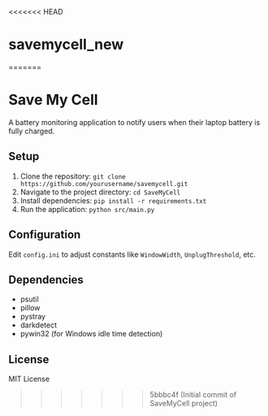 <<<<<<< HEAD
# savemycell_new
=======
# Save My Cell

A battery monitoring application to notify users when their laptop battery is fully charged.

## Setup
1. Clone the repository: `git clone https://github.com/yourusername/savemycell.git`
2. Navigate to the project directory: `cd SaveMyCell`
3. Install dependencies: `pip install -r requirements.txt`
4. Run the application: `python src/main.py`

## Configuration
Edit `config.ini` to adjust constants like `WindowWidth`, `UnplugThreshold`, etc.

## Dependencies
- psutil
- pillow
- pystray
- darkdetect
- pywin32 (for Windows idle time detection)

## License
MIT License
>>>>>>> 5bbbc4f (Initial commit of SaveMyCell project)
